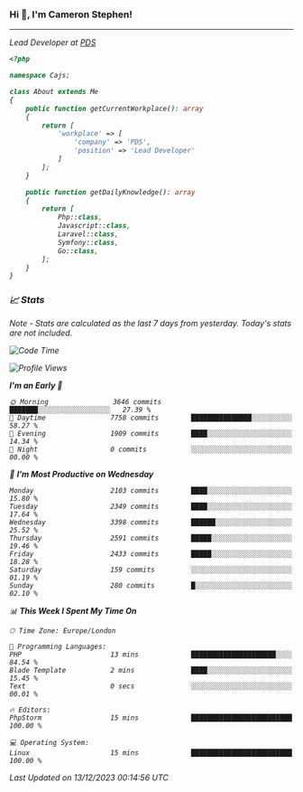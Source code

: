 ### Hi 👋, I'm Cameron Stephen!
<hr>
<p><em>Lead Developer at <a href="https://prindatasolutions.co.uk">PDS</a></p>


```php
<?php

namespace Cajs;

class About extends Me
{
    public function getCurrentWorkplace(): array
    {
        return [
            'workplace' => [
                'company' => 'PDS',
                'position' => 'Lead Developer'
            ]
        ];
    }

    public function getDailyKnowledge(): array
    {
        return [
            Php::class,
            Javascript::class,
            Laravel::class,
            Symfony::class,
            Go::class,
        ];
    }
}
```

### 📈 Stats
<p><em>Note - Stats are calculated as the last 7 days from yesterday. Today's stats are not included.</em></p>


<!--START_SECTION:waka-->
![Code Time](http://img.shields.io/badge/Code%20Time-3%2C625%20hrs%2022%20mins-blue)

![Profile Views](http://img.shields.io/badge/Profile%20Views-0-blue)

**I'm an Early 🐤** 

```text
🌞 Morning                3646 commits        ███████░░░░░░░░░░░░░░░░░░   27.39 % 
🌆 Daytime                7758 commits        ███████████████░░░░░░░░░░   58.27 % 
🌃 Evening                1909 commits        ████░░░░░░░░░░░░░░░░░░░░░   14.34 % 
🌙 Night                  0 commits           ░░░░░░░░░░░░░░░░░░░░░░░░░   00.00 % 
```
📅 **I'm Most Productive on Wednesday** 

```text
Monday                   2103 commits        ████░░░░░░░░░░░░░░░░░░░░░   15.80 % 
Tuesday                  2349 commits        ████░░░░░░░░░░░░░░░░░░░░░   17.64 % 
Wednesday                3398 commits        ██████░░░░░░░░░░░░░░░░░░░   25.52 % 
Thursday                 2591 commits        █████░░░░░░░░░░░░░░░░░░░░   19.46 % 
Friday                   2433 commits        █████░░░░░░░░░░░░░░░░░░░░   18.28 % 
Saturday                 159 commits         ░░░░░░░░░░░░░░░░░░░░░░░░░   01.19 % 
Sunday                   280 commits         █░░░░░░░░░░░░░░░░░░░░░░░░   02.10 % 
```


📊 **This Week I Spent My Time On** 

```text
🕑︎ Time Zone: Europe/London

💬 Programming Languages: 
PHP                      13 mins             █████████████████████░░░░   84.54 % 
Blade Template           2 mins              ████░░░░░░░░░░░░░░░░░░░░░   15.45 % 
Text                     0 secs              ░░░░░░░░░░░░░░░░░░░░░░░░░   00.01 % 

🔥 Editors: 
PhpStorm                 15 mins             █████████████████████████   100.00 % 

💻 Operating System: 
Linux                    15 mins             █████████████████████████   100.00 % 
```


 Last Updated on 13/12/2023 00:14:56 UTC
<!--END_SECTION:waka-->
